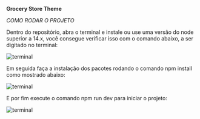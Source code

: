 **Grocery Store Theme**


*COMO RODAR O PROJETO*

Dentro do repositório, abra o terminal e instale ou use uma versão do node superior a  14.x, você consegue verificar isso com o comando abaixo, a ser digitado no terminal:

![terminal](https://s3-us-west-2.amazonaws.com/secure.notion-static.com/12e7f085-eb27-4e55-b10b-afa4e38b433a/Untitled.png)

Em seguida faça a instalação dos pacotes rodando o comando npm install como mostrado abaixo:

![terminal](https://s3-us-west-2.amazonaws.com/secure.notion-static.com/02674147-5c43-4bcf-8c85-7762fa6878a6/Untitled.png)

E por fim execute o comando npm run dev para iniciar o projeto: 

![terminal](https://s3-us-west-2.amazonaws.com/secure.notion-static.com/2c3f19f3-40d5-4960-898c-c304a145f220/Untitled.png)